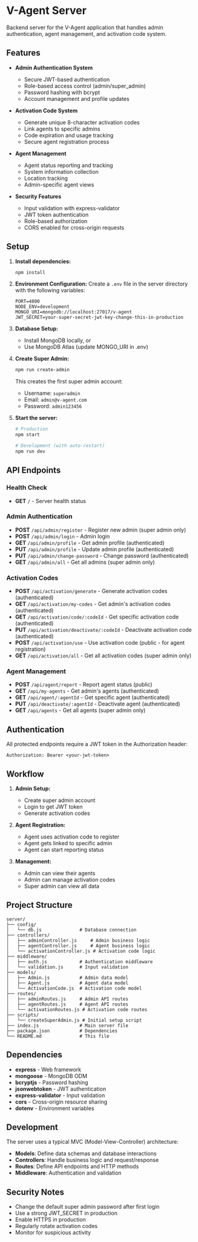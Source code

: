 # V-Agent Server

Backend server for the V-Agent application that handles admin authentication, agent management, and activation code system.

## Features

- **Admin Authentication System**
  - Secure JWT-based authentication
  - Role-based access control (admin/super_admin)
  - Password hashing with bcrypt
  - Account management and profile updates

- **Activation Code System**
  - Generate unique 8-character activation codes
  - Link agents to specific admins
  - Code expiration and usage tracking
  - Secure agent registration process

- **Agent Management**
  - Agent status reporting and tracking
  - System information collection
  - Location tracking
  - Admin-specific agent views

- **Security Features**
  - Input validation with express-validator
  - JWT token authentication
  - Role-based authorization
  - CORS enabled for cross-origin requests

## Setup

1. **Install dependencies:**
   ```bash
   npm install
   ```

2. **Environment Configuration:**
   Create a `.env` file in the server directory with the following variables:
   ```
   PORT=4000
   NODE_ENV=development
   MONGO_URI=mongodb://localhost:27017/v-agent
   JWT_SECRET=your-super-secret-jwt-key-change-this-in-production
   ```

3. **Database Setup:**
   - Install MongoDB locally, or
   - Use MongoDB Atlas (update MONGO_URI in .env)

4. **Create Super Admin:**
   ```bash
   npm run create-admin
   ```
   This creates the first super admin account:
   - Username: `superadmin`
   - Email: `admin@v-agent.com`
   - Password: `admin123456`

5. **Start the server:**
   ```bash
   # Production
   npm start
   
   # Development (with auto-restart)
   npm run dev
   ```

## API Endpoints

### Health Check
- **GET** `/` - Server health status

### Admin Authentication
- **POST** `/api/admin/register` - Register new admin (super admin only)
- **POST** `/api/admin/login` - Admin login
- **GET** `/api/admin/profile` - Get admin profile (authenticated)
- **PUT** `/api/admin/profile` - Update admin profile (authenticated)
- **PUT** `/api/admin/change-password` - Change password (authenticated)
- **GET** `/api/admin/all` - Get all admins (super admin only)

### Activation Codes
- **POST** `/api/activation/generate` - Generate activation codes (authenticated)
- **GET** `/api/activation/my-codes` - Get admin's activation codes (authenticated)
- **GET** `/api/activation/code/:codeId` - Get specific activation code (authenticated)
- **PUT** `/api/activation/deactivate/:codeId` - Deactivate activation code (authenticated)
- **POST** `/api/activation/use` - Use activation code (public - for agent registration)
- **GET** `/api/activation/all` - Get all activation codes (super admin only)

### Agent Management
- **POST** `/api/agent/report` - Report agent status (public)
- **GET** `/api/my-agents` - Get admin's agents (authenticated)
- **GET** `/api/agent/:agentId` - Get specific agent (authenticated)
- **PUT** `/api/deactivate/:agentId` - Deactivate agent (authenticated)
- **GET** `/api/agents` - Get all agents (super admin only)

## Authentication

All protected endpoints require a JWT token in the Authorization header:
```
Authorization: Bearer <your-jwt-token>
```

## Workflow

1. **Admin Setup:**
   - Create super admin account
   - Login to get JWT token
   - Generate activation codes

2. **Agent Registration:**
   - Agent uses activation code to register
   - Agent gets linked to specific admin
   - Agent can start reporting status

3. **Management:**
   - Admin can view their agents
   - Admin can manage activation codes
   - Super admin can view all data

## Project Structure

```
server/
├── config/
│   └── db.js              # Database connection
├── controllers/
│   ├── adminController.js     # Admin business logic
│   ├── agentController.js     # Agent business logic
│   └── activationController.js # Activation code logic
├── middleware/
│   ├── auth.js            # Authentication middleware
│   └── validation.js      # Input validation
├── models/
│   ├── Admin.js           # Admin data model
│   ├── Agent.js           # Agent data model
│   └── ActivationCode.js  # Activation code model
├── routes/
│   ├── adminRoutes.js     # Admin API routes
│   ├── agentRoutes.js     # Agent API routes
│   └── activationRoutes.js # Activation code routes
├── scripts/
│   └── createSuperAdmin.js # Initial setup script
├── index.js               # Main server file
├── package.json           # Dependencies
└── README.md              # This file
```

## Dependencies

- **express** - Web framework
- **mongoose** - MongoDB ODM
- **bcryptjs** - Password hashing
- **jsonwebtoken** - JWT authentication
- **express-validator** - Input validation
- **cors** - Cross-origin resource sharing
- **dotenv** - Environment variables

## Development

The server uses a typical MVC (Model-View-Controller) architecture:
- **Models**: Define data schemas and database interactions
- **Controllers**: Handle business logic and request/response
- **Routes**: Define API endpoints and HTTP methods
- **Middleware**: Authentication and validation

## Security Notes

- Change the default super admin password after first login
- Use a strong JWT_SECRET in production
- Enable HTTPS in production
- Regularly rotate activation codes
- Monitor for suspicious activity 